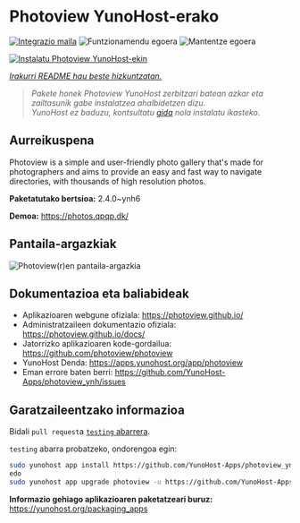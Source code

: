 <!--
Ohart ongi: README hau automatikoki sortu da <https://github.com/YunoHost/apps/tree/master/tools/readme_generator>ri esker
EZ editatu eskuz.
-->

# Photoview YunoHost-erako

[![Integrazio maila](https://apps.yunohost.org/badge/integration/photoview)](https://ci-apps.yunohost.org/ci/apps/photoview/)
![Funtzionamendu egoera](https://apps.yunohost.org/badge/state/photoview)
![Mantentze egoera](https://apps.yunohost.org/badge/maintained/photoview)

[![Instalatu Photoview YunoHost-ekin](https://install-app.yunohost.org/install-with-yunohost.svg)](https://install-app.yunohost.org/?app=photoview)

*[Irakurri README hau beste hizkuntzatan.](./ALL_README.md)*

> *Pakete honek Photoview YunoHost zerbitzari batean azkar eta zailtasunik gabe instalatzea ahalbidetzen dizu.*  
> *YunoHost ez baduzu, kontsultatu [gida](https://yunohost.org/install) nola instalatu ikasteko.*

## Aurreikuspena

Photoview is a simple and user-friendly photo gallery that's made for photographers and aims to provide an easy and fast way to navigate directories, with thousands of high resolution photos.


**Paketatutako bertsioa:** 2.4.0~ynh6

**Demoa:** <https://photos.qpqp.dk/>

## Pantaila-argazkiak

![Photoview(r)en pantaila-argazkia](./doc/screenshots/screenshot.png)

## Dokumentazioa eta baliabideak

- Aplikazioaren webgune ofiziala: <https://photoview.github.io/>
- Administratzaileen dokumentazio ofiziala: <https://photoview.github.io/docs/>
- Jatorrizko aplikazioaren kode-gordailua: <https://github.com/photoview/photoview>
- YunoHost Denda: <https://apps.yunohost.org/app/photoview>
- Eman errore baten berri: <https://github.com/YunoHost-Apps/photoview_ynh/issues>

## Garatzaileentzako informazioa

Bidali `pull request`a [`testing` abarrera](https://github.com/YunoHost-Apps/photoview_ynh/tree/testing).

`testing` abarra probatzeko, ondorengoa egin:

```bash
sudo yunohost app install https://github.com/YunoHost-Apps/photoview_ynh/tree/testing --debug
edo
sudo yunohost app upgrade photoview -u https://github.com/YunoHost-Apps/photoview_ynh/tree/testing --debug
```

**Informazio gehiago aplikazioaren paketatzeari buruz:** <https://yunohost.org/packaging_apps>
